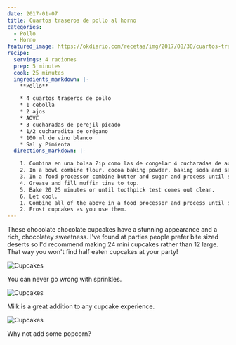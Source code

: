 ```yaml
---
date: 2017-01-07
title: Cuartos traseros de pollo al horno
categories:
  - Pollo
  - Horno
featured_image: https://okdiario.com/recetas/img/2017/08/30/cuartos-traseros-de-pollo-al-horno-655x368.jpg
recipe:
  servings: 4 raciones
  prep: 5 minutes
  cook: 25 minutes
  ingredients_markdown: |-
    **Pollo**

    * 4 cuartos traseros de pollo
    * 1 cebolla
    * 2 ajos
    * AOVE
    * 3 cucharadas de perejil picado
    * 1/2 cucharadita de orégano
    * 100 ml de vino blanco
    * Sal y Pimienta
  directions_markdown: |-

    1. Combina en una bolsa Zip como las de congelar 4 cucharadas de aceite de oliva, una cucharada de perejil picado, sal y pimienta
    2. In a bowl combine flour, cocoa baking powder, baking soda and salt.
    3. In a food processor combine butter and sugar and process until smooth. Add the eggs, 4 oz. of chocolate pieces and vanilla. Add half of the flour mixture and ½ of the milk. Process and add the other half of the flour and the remainder of the milk. Slowly, add the hot water.
    4. Grease and fill muffin tins to top.
    5. Bake 20 25 minutes or until toothpick test comes out clean.
    6. Let cool.
    1. Combine all of the above in a food processor and process until smooth. Refrigerate.
    2. Frost cupcakes as you use them.
---
```

These chocolate chocolate cupcakes have a stunning appearance and a rich, chocolatey sweetness. I've found at parties people prefer bite sized deserts so I'd recommend making 24 mini cupcakes rather than 12 large. That way you won't find half eaten cupcakes at your party!

![Cupcakes](https://images.unsplash.com/photo-1448131063153-f1e240f98a72?w=1560&h=940&fit=crop)

You can never go wrong with sprinkles.

![Cupcakes](https://images.unsplash.com/photo-1420730614543-e39f93134b0d?w=1560&h=940&fit=crop)

Milk is a great addition to any cupcake experience.

![Cupcakes](https://images.unsplash.com/photo-1457508252818-162dc1934c2f?w=1560&h=940&fit=crop)

Why not add some popcorn?